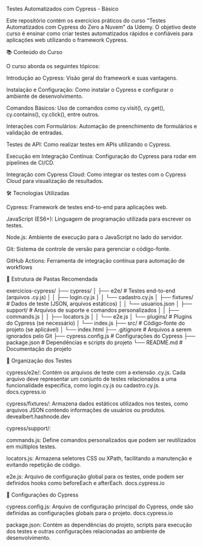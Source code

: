 Testes Automatizados com Cypress - Básico

Este repositório contém os exercícios práticos do curso "Testes Automatizados com Cypress do Zero a Nuvem" da Udemy. O objetivo deste curso é ensinar como criar testes automatizados rápidos e confiáveis para aplicações web utilizando o framework Cypress.

📚 Conteúdo do Curso

O curso aborda os seguintes tópicos:

Introdução ao Cypress: Visão geral do framework e suas vantagens.

Instalação e Configuração: Como instalar o Cypress e configurar o ambiente de desenvolvimento.

Comandos Básicos: Uso de comandos como cy.visit(), cy.get(), cy.contains(), cy.click(), entre outros.

Interações com Formulários: Automação de preenchimento de formulários e validação de entradas.

Testes de API: Como realizar testes em APIs utilizando o Cypress.

Execução em Integração Contínua: Configuração do Cypress para rodar em pipelines de CI/CD.

Integração com Cypress Cloud: Como integrar os testes com o Cypress Cloud para visualização de resultados.

🛠️ Tecnologias Utilizadas

Cypress: Framework de testes end-to-end para aplicações web.

JavaScript (ES6+): Linguagem de programação utilizada para escrever os testes.

Node.js: Ambiente de execução para o JavaScript no lado do servidor.

Git: Sistema de controle de versão para gerenciar o código-fonte.

GitHub Actions: Ferramenta de integração contínua para automação de workflows

📂 Estrutura de Pastas Recomendada

exercicios-cypress/
├── cypress/
│   ├── e2e/                     # Testes end-to-end (arquivos .cy.js)
│   │   ├── login.cy.js
│   │   └── cadastro.cy.js
│   ├── fixtures/                # Dados de teste (JSON, arquivos estáticos)
│   │   └── usuarios.json
│   ├── support/                 # Arquivos de suporte e comandos personalizados
│   │   ├── commands.js
│   │   ├── locators.js
│   │   └── e2e.js
│   └── plugins/                 # Plugins do Cypress (se necessário)
│       └── index.js
├── src/                         # Código-fonte do projeto (se aplicável)
│   └── index.html
├── .gitignore                   # Arquivos a serem ignorados pelo Git
├── cypress.config.js            # Configurações do Cypress
├── package.json                 # Dependências e scripts do projeto
└── README.md                    # Documentação do projeto

🧪 Organização dos Testes

cypress/e2e/: Contém os arquivos de teste com a extensão .cy.js. Cada arquivo deve representar um conjunto de testes relacionados a uma funcionalidade específica, como login.cy.js ou cadastro.cy.js. 
docs.cypress.io

cypress/fixtures/: Armazena dados estáticos utilizados nos testes, como arquivos JSON contendo informações de usuários ou produtos. 
devealbert.hashnode.dev

cypress/support/:

commands.js: Define comandos personalizados que podem ser reutilizados em múltiplos testes.

locators.js: Armazena seletores CSS ou XPath, facilitando a manutenção e evitando repetição de código.

e2e.js: Arquivo de configuração global para os testes, onde podem ser definidos hooks como beforeEach e afterEach. 
docs.cypress.io

🔧 Configurações do Cypress

cypress.config.js: Arquivo de configuração principal do Cypress, onde são definidas as configurações globais para o projeto. 
docs.cypress.io

package.json: Contém as dependências do projeto, scripts para execução dos testes e outras configurações relacionadas ao ambiente de desenvolvimento.
